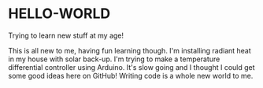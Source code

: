 # HELLO-WORLD
Trying to learn new stuff at my age!

This is all new to me, having fun learning though. I'm installing radiant heat in my house with solar back-up. I'm trying to make a temperature differential controller using Arduino. It's slow going and I thought I could get some good ideas here on GitHub! Writing code is a whole new world to me.
